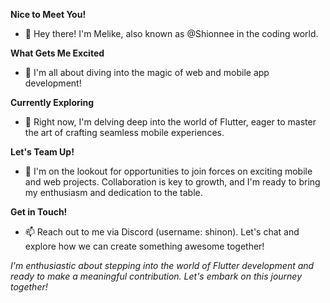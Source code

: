 __Nice to Meet You!__
- 👋 Hey there! I'm Melike, also known as @Shionnee in the coding world.

__What Gets Me Excited__
- 👀 I'm all about diving into the magic of web and mobile app development!

__Currently Exploring__
- 🌱 Right now, I'm delving deep into the world of Flutter, eager to master the art of crafting seamless mobile experiences.

__Let's Team Up!__
- 💞️ I'm on the lookout for opportunities to join forces on exciting mobile and web projects. Collaboration is key to growth, and I'm ready to bring my enthusiasm and dedication to the table.

__Get in Touch!__
- 📫 Reach out to me via Discord (username: shinon). Let's chat and explore how we can create something awesome together!

_I'm enthusiastic about stepping into the world of Flutter development and ready to make a meaningful contribution. Let's embark on this journey together!_

<!---
Shionnee/Shionnee is a ✨ special ✨ repository because its `README.md` (this file) appears on your GitHub profile.
You can click the Preview link to take a look at your changes.
--->
